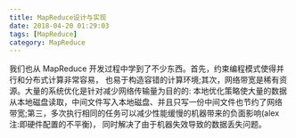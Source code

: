```yaml
---
title: MapReduce设计与实现
date: 2018-04-20 01:29:03
tags: [MapReduce]
category: MapReduce
---
```




我们也从 MapReduce 开发过程中学到了不少东西。首先，约束编程模式使得并行和分布式计算非常容易， 也易于构造容错的计算环境;其次，网络带宽是稀有资源。大量的系统优化是针对减少网络传输量为目的的: 本地优化策略使大量的数据从本地磁盘读取，中间文件写入本地磁盘、并且只写一份中间文件也节约了网络 带宽;第三，多次执行相同的任务可以减少性能缓慢的机器带来的负面影响(alex 注:即硬件配置的不平衡)， 同时解决了由于机器失效导致的数据丢失问题。

